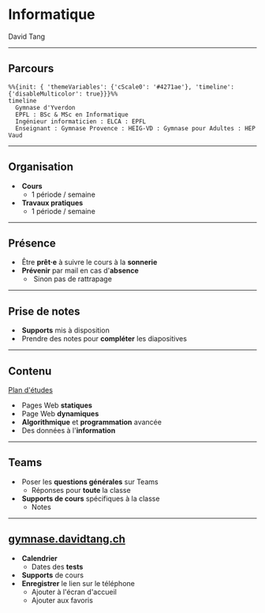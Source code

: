 # Informatique

David Tang

---

## Parcours

```mermaid
%%{init: { 'themeVariables': {'cScale0': '#4271ae'}, 'timeline': {'disableMulticolor': true}}}%%
timeline
  Gymnase d'Yverdon
  EPFL : BSc & MSc en Informatique
  Ingénieur informaticien : ELCA : EPFL
  Enseignant : Gymnase Provence : HEIG-VD : Gymnase pour Adultes : HEP Vaud
```

---

## Organisation

- &shy;<!-- .element: class="fragment" --> **Cours**
  - 1 période / semaine
- &shy;<!-- .element: class="fragment" --> **Travaux pratiques**
  - 1 période / semaine

---

## Présence

- &shy;<!-- .element: class="fragment" --> Être **prêt·e** à suivre le cours à la **sonnerie**
- &shy;<!-- .element: class="fragment" --> **Prévenir** par mail en cas d'**absence**
  - &shy;<!-- .element: class="fragment" --> Sinon pas de rattrapage

---

## Prise de notes

- &shy;<!-- .element: class="fragment" --> **Supports** mis à disposition
- &shy;<!-- .element: class="fragment" --> Prendre des notes pour **compléter** les diapositives

---

## Contenu

[Plan d'études](https://www.vd.ch/fileadmin/user_upload/organisation/dfj/dgep/dgep_fichiers_pdf/DGEP_brochure_ECG_WEB.pdf) <!-- .element: target="_blank" -->

- &shy;<!-- .element: class="fragment" --> Pages Web **statiques**
- &shy;<!-- .element: class="fragment" --> Page Web **dynamiques**
- &shy;<!-- .element: class="fragment" --> **Algorithmique** et **programmation** avancée
- &shy;<!-- .element: class="fragment" --> Des données à l'**information**

---

## Teams

- &shy;<!-- .element: class="fragment" --> Poser les **questions générales** sur Teams
  - Réponses pour **toute** la classe
- &shy;<!-- .element: class="fragment" --> **Supports de cours** spécifiques à la classe
  - Notes

---

## [gymnase.davidtang.ch](https://gymnase.davidtang.ch/) <!-- .element: target="_blank" -->

- &shy;<!-- .element: class="fragment" --> **Calendrier**
  - Dates des **tests**
- &shy;<!-- .element: class="fragment" --> **Supports** de cours
- &shy;<!-- .element: class="fragment" --> **Enregistrer** le lien sur le téléphone
  - Ajouter à l'écran d'accueil
  - Ajouter aux favoris

